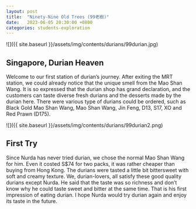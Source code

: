 ```yaml
---
layout: post
title:  "Ninety-Nine Old Trees (99老樹)"
date:   2023-06-05 20:30:00 +0800
categories: students-exploration
---
```


![]({{ site.baseurl }}/assets/img/contents/durians/99durian.jpg)
## Singapore, Durian Heaven
Welcome to our first station of durian’s journey.
After exiting the MRT station, we could already notice that the unique smell from the Mao Shan Wang. It is so expressed that the durian shop has grand declaration, and the customers can taste diverse fresh durians and the desserts made by the durian here. There were various type of durians could be ordered, such as Black Gold Mao Shan Wang, Mao Shan Wang, Jin Feng, D13, S17, XO and Red Prawn (D175).

![]({{ site.baseurl }}/assets/img/contents/durians/99durian2.png)
## First Try
Since Nurda has never tried durian, we chose the normal Mao Shan Wang for him. Even it costed S$74 for two packs, it was rather cheaper than buying from Hong Kong. The durians were tasted a little bit bittersweet with soft and creamy texture. We, durian-lovers, all satisfy these good quality durians except Nurda. He said that the taste was so richness and don’t know why he could taste sweet and bitter at the same time. That is his first impression of eating durian. I hope Nurda would try durian again and enjoy its taste in the future.
